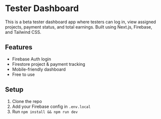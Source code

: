 # Tester Dashboard

This is a beta tester dashboard app where testers can log in, view assigned projects, payment status, and total earnings. Built using Next.js, Firebase, and Tailwind CSS.

## Features
- Firebase Auth login
- Firestore project & payment tracking
- Mobile-friendly dashboard
- Free to use

## Setup
1. Clone the repo
2. Add your Firebase config in `.env.local`
3. Run `npm install && npm run dev`

